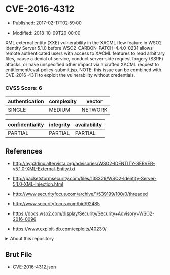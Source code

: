 # CVE-2016-4312

- Published: 2017-02-17T02:59:00

- Modified: 2018-10-09T20:00:00

XML external entity (XXE) vulnerability in the XACML flow feature in WSO2 Identity Server 5.1.0 before WSO2-CARBON-PATCH-4.4.0-0231 allows remote authenticated users with access to XACML features to read arbitrary files, cause a denial of service, conduct server-side request forgery (SSRF) attacks, or have unspecified other impact via a crafted XACML request to entitlement/eval-policy-submit.jsp.  NOTE: this issue can be combined with CVE-2016-4311 to exploit the vulnerability without credentials.

### CVSS Score: **6**

| authentication | complexity | vector |
| --- | --- | --- |
| SINGLE | MEDIUM | NETWORK |

| confidentiality | integrity | availability |
| --- | --- | --- |
| PARTIAL | PARTIAL | PARTIAL |

## References

* http://hyp3rlinx.altervista.org/advisories/WSO2-IDENTITY-SERVER-v5.1.0-XML-External-Entity.txt

* http://packetstormsecurity.com/files/138329/WSO2-Identity-Server-5.1.0-XML-Injection.html

* http://www.securityfocus.com/archive/1/539199/100/0/threaded

* http://www.securityfocus.com/bid/92485

* https://docs.wso2.com/display/Security/Security+Advisory+WSO2-2016-0096

* https://www.exploit-db.com/exploits/40239/

<details>
<summary>About this repository</summary> 

  This repository is part of the project [Live Hack CVE](https://github.com/Live-Hack-CVE). Main website can be found [www.live-hack.org](https://www.live-hack.org) 
  
  Made by [Sn0wAlice](https://github.com/Sn0wAlice) for the people that care about security and need to have a feed of the latest CVEs. Hope you enjoy it, don't forget to star the repo and follow me on [Twitter](https://twitter.com/Sn0wAlice) and [Github](https://github.com/Sn0wAlice). And that is my [personnal website](https://www.alice-snow.me/)

  - [Home Page](https://github.com/Live-Hack-CVE)
  - [Framework](https://github.com/Live-Hack-CVE/cve-framework)
  - [CVE database](https://github.com/Live-Hack-CVE/full_database)
  - [Changelog](https://github.com/Live-Hack-CVE/Changelog)
</details>

## Brut File

* [CVE-2016-4312.json](https://raw.githubusercontent.com/Live-Hack-CVE/full_database/main/cves/2016/CVE-2016-4312.json)

